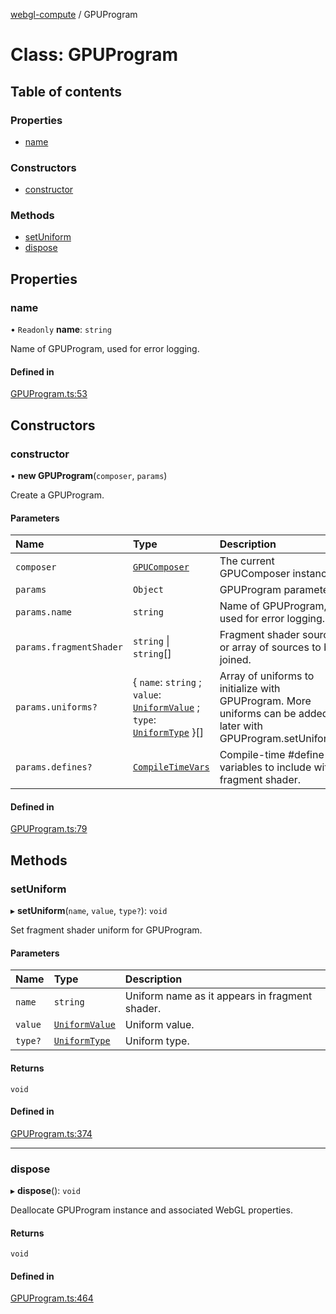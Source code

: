 [webgl-compute](../README.md) / GPUProgram

# Class: GPUProgram

## Table of contents

### Properties

- [name](GPUProgram.md#name)

### Constructors

- [constructor](GPUProgram.md#constructor)

### Methods

- [setUniform](GPUProgram.md#setuniform)
- [dispose](GPUProgram.md#dispose)

## Properties

### name

• `Readonly` **name**: `string`

Name of GPUProgram, used for error logging.

#### Defined in

[GPUProgram.ts:53](https://github.com/amandaghassaei/webgl-compute/blob/f3717d3/src/GPUProgram.ts#L53)

## Constructors

### constructor

• **new GPUProgram**(`composer`, `params`)

Create a GPUProgram.

#### Parameters

| Name | Type | Description |
| :------ | :------ | :------ |
| `composer` | [`GPUComposer`](GPUComposer.md) | The current GPUComposer instance. |
| `params` | `Object` | GPUProgram parameters. |
| `params.name` | `string` | Name of GPUProgram, used for error logging. |
| `params.fragmentShader` | `string` \| `string`[] | Fragment shader source or array of sources to be joined. |
| `params.uniforms?` | { `name`: `string` ; `value`: [`UniformValue`](../README.md#uniformvalue) ; `type`: [`UniformType`](../README.md#uniformtype)  }[] | Array of uniforms to initialize with GPUProgram.  More uniforms can be added later with GPUProgram.setUniform(). |
| `params.defines?` | [`CompileTimeVars`](../README.md#compiletimevars) | Compile-time #define variables to include with fragment shader. |

#### Defined in

[GPUProgram.ts:79](https://github.com/amandaghassaei/webgl-compute/blob/f3717d3/src/GPUProgram.ts#L79)

## Methods

### setUniform

▸ **setUniform**(`name`, `value`, `type?`): `void`

Set fragment shader uniform for GPUProgram.

#### Parameters

| Name | Type | Description |
| :------ | :------ | :------ |
| `name` | `string` | Uniform name as it appears in fragment shader. |
| `value` | [`UniformValue`](../README.md#uniformvalue) | Uniform value. |
| `type?` | [`UniformType`](../README.md#uniformtype) | Uniform type. |

#### Returns

`void`

#### Defined in

[GPUProgram.ts:374](https://github.com/amandaghassaei/webgl-compute/blob/f3717d3/src/GPUProgram.ts#L374)

___

### dispose

▸ **dispose**(): `void`

Deallocate GPUProgram instance and associated WebGL properties.

#### Returns

`void`

#### Defined in

[GPUProgram.ts:464](https://github.com/amandaghassaei/webgl-compute/blob/f3717d3/src/GPUProgram.ts#L464)
